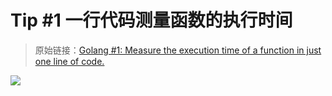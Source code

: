 # Tip #1 一行代码测量函数的执行时间

> 原始链接：[Golang #1: Measure the execution time of a function in just one line of code.](https://twitter.com/func25/status/1725431804667244715)

![](./images/001/001.jpeg)
